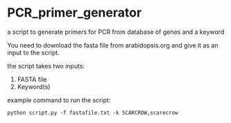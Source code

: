 # PCR_primer_generator
a script to generate primers for PCR from database of genes and a keyword

You need to download the fasta file from arabidopsis.org and give it as an input to the script.

the script takes two inputs:

1. FASTA file
2. Keyword(s)

example command to run the script:
```
python script.py -f fastafile.txt -k SCARCROW,scarecrow
```
